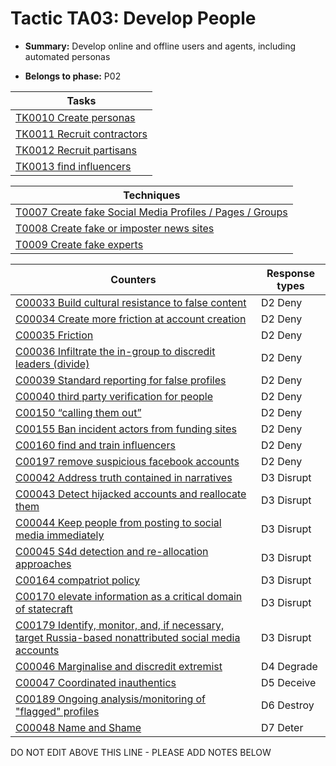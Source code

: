 # Tactic TA03: Develop People

* **Summary:** Develop online and offline users and agents, including automated personas

* **Belongs to phase:** P02



| Tasks |
| ----- |
| [TK0010 Create personas](../tasks/TK0010.md) |
| [TK0011 Recruit contractors](../tasks/TK0011.md) |
| [TK0012 Recruit partisans](../tasks/TK0012.md) |
| [TK0013 find influencers](../tasks/TK0013.md) |



| Techniques |
| ---------- |
| [T0007 Create fake Social Media Profiles / Pages / Groups](../techniques/T0007.md) |
| [T0008 Create fake or imposter news sites](../techniques/T0008.md) |
| [T0009 Create fake experts](../techniques/T0009.md) |



| Counters | Response types |
| -------- | -------------- |
| [C00033 Build cultural resistance to false content](../counters/C00033.md) | D2 Deny |
| [C00034 Create more friction at account creation](../counters/C00034.md) | D2 Deny |
| [C00035 Friction](../counters/C00035.md) | D2 Deny |
| [C00036 Infiltrate the in-group to discredit leaders (divide)](../counters/C00036.md) | D2 Deny |
| [C00039 Standard reporting for false profiles](../counters/C00039.md) | D2 Deny |
| [C00040 third party verification for people](../counters/C00040.md) | D2 Deny |
| [C00150 “calling them out”](../counters/C00150.md) | D2 Deny |
| [C00155 Ban incident actors from funding sites](../counters/C00155.md) | D2 Deny |
| [C00160 find and train influencers](../counters/C00160.md) | D2 Deny |
| [C00197 remove suspicious facebook accounts](../counters/C00197.md) | D2 Deny |
| [C00042 Address truth contained in narratives](../counters/C00042.md) | D3 Disrupt |
| [C00043 Detect hijacked accounts and reallocate them ](../counters/C00043.md) | D3 Disrupt |
| [C00044 Keep people from posting to social media immediately](../counters/C00044.md) | D3 Disrupt |
| [C00045 S4d detection and re-allocation approaches](../counters/C00045.md) | D3 Disrupt |
| [C00164 compatriot policy](../counters/C00164.md) | D3 Disrupt |
| [C00170 elevate information as a critical domain of statecraft](../counters/C00170.md) | D3 Disrupt |
| [C00179 Identify, monitor, and, if necessary, target Russia-based nonattributed social media accounts ](../counters/C00179.md) | D3 Disrupt |
| [C00046 Marginalise and discredit extremist](../counters/C00046.md) | D4 Degrade |
| [C00047 Coordinated inauthentics](../counters/C00047.md) | D5 Deceive |
| [C00189 Ongoing analysis/monitoring of "flagged" profiles](../counters/C00189.md) | D6 Destroy |
| [C00048 Name and Shame](../counters/C00048.md) | D7 Deter |


DO NOT EDIT ABOVE THIS LINE - PLEASE ADD NOTES BELOW